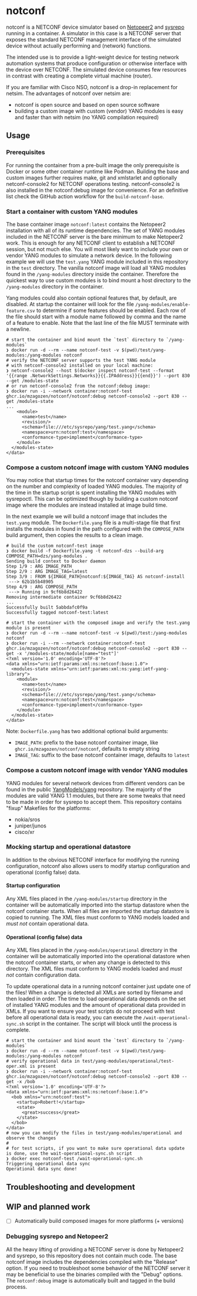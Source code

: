# notconf

notconf is a NETCONF device simulator based on [Netopeer2] and [sysrepo] running
in a container. A simulator in this case is a NETCONF server that exposes the
standard NETCONF management interface of the simulated device without actually
performing and (network) functions.

The intended use is to provide a light-weight device for testing network
automation systems that produce configuration or otherwise interface with the
device over NETCONF. The simulated device consumes few resources in contrast
with creating a complete virtual machine (router).

If you are familiar with Cisco NSO, notconf is a drop-in replacement for netsim.
The advantages of notconf over netsim are:
- notconf is open source and based on open source software
- building a custom image with custom (vendor) YANG modules is easy and faster
  than with netsim (no YANG compilation required)

[Netopeer2]: https://github.com/CESNET/Netopeer2
[sysrepo]: https://github.com/sysrepo/sysrepo

## Usage

### Prerequisites

For running the container from a pre-built image the only prerequisite is Docker
or some other container runtime like Podman. Building the base and custom images
further requires make, git and xmlstarlet and optionally netconf-console2 for
NETCONF operations testing. netconf-console2 is also installed in the
notconf:debug image for convenience. For an definitive list check the GitHub
action workflow for the `build-notconf-base`.

### Start a container with custom YANG modules

The base container image `notconf:latest` contains the Netopeer2 installation with
all of its runtime dependencies. The set of YANG modules included in the NETCONF
server is the bare minimum to make Netopeer2 work. This is enough for any
NETCONF client to establish a NETCONF session, but not much else. You will most
likely want to include your own or vendor YANG modules to simulate a network
device. In the following example we will use the `test.yang` YANG module
included in this repository in the `test` directory. The vanilla notconf image
will load all YANG modules found in the `/yang-modules` directory inside the
container. Therefore the quickest way to use custom modules is to bind mount a
host directory to the `/yang-modules` directory in the container.

Yang modules could also contain optional features that, by default, are disabled. 
At startup the container will look for the file `/yang-modules/enable-feature.csv`
to determine if some features should be enabled. Each row of the file should start
with a module name followed by comma and the name of a feature to enable.
Note that the last line of the file MUST terminate with a newline.

``` shell
# start the container and bind mount the `test` directory to `/yang-modules`
❯ docker run -d --rm --name notconf-test -v $(pwd)/test/yang-modules:/yang-modules notconf
# verify the NETCONF server supports the test YANG module
# with netconf-console2 installed on your local machine:
❯ netconf-console2 --host $(docker inspect notconf-test --format '{{range .NetworkSettings.Networks}}{{.IPAddress}}{{end}}') --port 830 --get /modules-state
# or run netconf-console2 from the notconf:debug image:
❯ docker run -i --network container:notconf-test ghcr.io/mzagozen/notconf/notconf:debug netconf-console2 --port 830 --get /modules-state
...
    <module>
      <name>test</name>
      <revision/>
      <schema>file:///etc/sysrepo/yang/test.yang</schema>
      <namespace>urn:notconf:test</namespace>
      <conformance-type>implement</conformance-type>
    </module>
  </modules-state>
</data>
```

### Compose a custom notconf image with custom YANG modules

You may notice that startup times for the notconf container vary depending on
the number and complexity of loaded YANG modules. The majority of the time in
the startup script is spent installing the YANG modules with sysrepoctl. This
can be optimized though by building a custom notconf image where the modules are
instead installed at image build time.

In the next example we will build a notconf image that includes the `test.yang`
module. The `Dockerfile.yang` file is a multi-stage file that first installs the
modules in found in the path configured with the `COMPOSE_PATH` build argument,
then copies the results to a clean image.

``` shell
# build the custom notconf-test image
❯ docker build -f Dockerfile.yang -t notconf-dzs --build-arg COMPOSE_PATH=dzs/yang-modules .
Sending build context to Docker daemon
Step 1/9 : ARG IMAGE_PATH
Step 2/9 : ARG IMAGE_TAG=latest
Step 3/9 : FROM ${IMAGE_PATH}notconf:${IMAGE_TAG} AS notconf-install
 ---> 62b1b5b48905
Step 4/9 : ARG COMPOSE_PATH
 ---> Running in 9cf6b8d26422
Removing intermediate container 9cf6b8d26422
...
Successfully built 5abbdafc0f9a
Successfully tagged notconf-test:latest

# start the container with the composed image and verify the test.yang module is present
❯ docker run -d --rm --name notconf-test -v $(pwd)/test:/yang-modules notconf
❯ docker run -i --rm --network container:notconf-test ghcr.io/mzagozen/notconf/notconf:debug netconf-console2 --port 830 --get -x '/modules-state/module[name="test"]'
<?xml version='1.0' encoding='UTF-8'?>
<data xmlns="urn:ietf:params:xml:ns:netconf:base:1.0">
  <modules-state xmlns="urn:ietf:params:xml:ns:yang:ietf-yang-library">
    <module>
      <name>test</name>
      <revision/>
      <schema>file:///etc/sysrepo/yang/test.yang</schema>
      <namespace>urn:notconf:test</namespace>
      <conformance-type>implement</conformance-type>
    </module>
  </modules-state>
</data>
```

Note: `Dockerfile.yang` has two additional optional build arguments:
- `IMAGE_PATH`: prefix to the base notconf container image, like `ghcr.io/mzagozen/notconf/notconf`, defaults to empty string
- `IMAGE_TAG`: suffix to the base notconf container image, defaults to `latest`

### Compose a custom notconf image with vendor YANG modules

YANG modules for several network devices from different vendors can be found in
the public [YangModels/yang] repository. The majority of the modules are valid
YANG 1.1 modules, but there are some tweaks that need to be made in order for
sysrepo to accept them. This repository contains "fixup" Makefiles for the
platforms:
- nokia/sros
- juniper/junos
- cisco/xr

[YangModels/yang]: https://github.com/YangModels/yang

### Mocking startup and operational datastore

In addition to the obvious NETCONF interface for modifying the running
configuration, notconf also allows users to modify startup configuration and
operational (config false) data.

#### Startup configuration

Any XML files placed in the `/yang-modules/startup` directory in the container
will be automatically imported into the startup datastore when the notconf
container starts. When all files are imported the startup datastore is copied to
running. The XML files must conform to YANG models loaded and *must not*
contain operational data.

#### Operational (config false) data

Any XML files placed in the `/yang-modules/operational` directory in the
container will be automatically imported into the operational datastore when the
notconf container starts, or when any change is detected to this directory. The
XML files must conform to YANG models loaded and *must not* contain configuration
data.

To update operational data in a running notconf container just update one of the
files! When a change is detected all XMLs are sorted by filename and then loaded
in order. The time to load operational data depends on the set of installed YANG
modules and the amount of operational data provided in XMLs. If you want to
ensure your test scripts do not proceed with test before all operational data is
ready, you can execute the `/wait-operational-sync.sh` script in the container.
The script will block until the process is complete.

```shell
# start the container and bind mount the `test` directory to `/yang-modules`
❯ docker run -d --rm --name notconf-test -v $(pwd)/test/yang-modules:/yang-modules notconf
# verify operational data in test/yang-modules/operational/test-oper.xml is present
❯ docker run -i --network container:notconf-test ghcr.io/mzagozen/notconf/notconf:debug netconf-console2 --port 830 --get -x /bob
<?xml version='1.0' encoding='UTF-8'?>
<data xmlns="urn:ietf:params:xml:ns:netconf:base:1.0">
  <bob xmlns="urn:notconf:test">
    <startup>Robert!</startup>
    <state>
      <great>success</great>
    </state>
  </bob>
</data>
# now you can modify the files in test/yang-modules/operational and observe the changes
#
# for test scripts, if you want to make sure operational data update is done, use the wait-operational-sync.sh script
❯ docker exec notconf-test /wait-operational-sync.sh
Triggering operational data sync
Operational data sync done!
```

## Troubleshooting and development

## WIP and planned work

- [ ] Automatically build composed images for more platforms (+ versions)

### Debugging sysrepo and Netopeer2

All the heavy lifting of providing a NETCONF server is done by Netopeer2 and
sysrepo, so this repository does not contain much code. The base notconf image
includes the dependencies compiled with the "Release" option. If you need to
troubleshoot some behavior of the NETCONF server it may be beneficial to use the
binaries compiled with the "Debug" options. The `notconf:debug` image is
automatically built and tagged in the build process.
